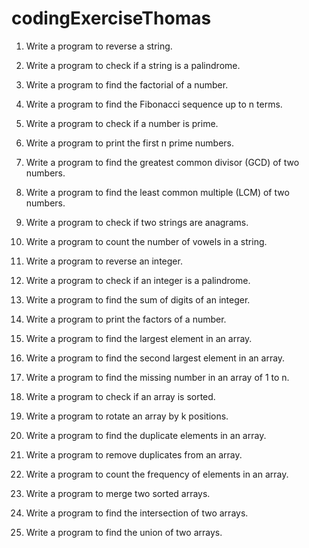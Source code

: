 # codingExerciseThomas

1. Write a program to reverse a string. 

2. Write a program to check if a string is a palindrome.

3. Write a program to find the factorial of a number.

4. Write a program to find the Fibonacci sequence up to n terms.

5. Write a program to check if a number is prime.

6. Write a program to print the first n prime numbers.

7. Write a program to find the greatest common divisor (GCD) of two numbers.

8. Write a program to find the least common multiple (LCM) of two numbers.

9. Write a program to check if two strings are anagrams.

10. Write a program to count the number of vowels in a string.

11. Write a program to reverse an integer.

12. Write a program to check if an integer is a palindrome.  

13. Write a program to find the sum of digits of an integer. 

14. Write a program to print the factors of a number.  

15. Write a program to find the largest element in an array.

16. Write a program to find the second largest element in an array.  

17. Write a program to find the missing number in an array of 1 to n.  

18. Write a program to check if an array is sorted. 

19. Write a program to rotate an array by k positions.  

20. Write a program to find the duplicate elements in an array.

21. Write a program to remove duplicates from an array. 

22. Write a program to count the frequency of elements in an array. 

23. Write a program to merge two sorted arrays. 

24. Write a program to find the intersection of two arrays. 

25. Write a program to find the union of two arrays.